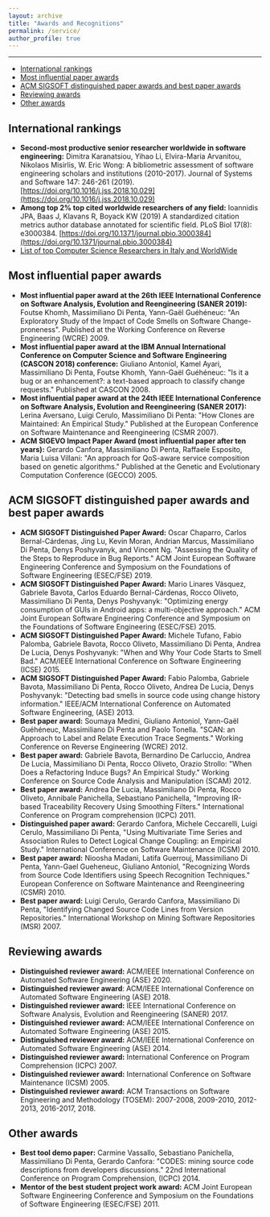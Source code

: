 ```yaml
---
layout: archive
title: "Awards and Recognitions"
permalink: /service/
author_profile: true
---
```


---
* [International rankings](#international-rankings)
* [Most influential paper awards](#most-influential-paper-awards)
* [ACM SIGSOFT distinguished paper awards and best paper awards](#acm-sigsoft-distinguished-paper-awards-and-best-paper-awards)
* [Reviewing awards](#reviewing-awards)
* [Other awards](#other-awards)


## International rankings
* **Second-most productive senior researcher worldwide in software engineering:** Dimitra Karanatsiou, Yihao Li, Elvira-Maria Arvanitou, Nikolaos Misirlis, W. Eric Wong: A bibliometric assessment of software engineering scholars and institutions (2010-2017). Journal of Systems and Software 147: 246-261 (2019). [https://doi.org/10.1016/j.jss.2018.10.029](https://doi.org/10.1016/j.jss.2018.10.029)
* **Among top 2% top cited worldwide researchers  of any field:** Ioannidis JPA, Baas J, Klavans R, Boyack KW (2019) A standardized citation metrics author database annotated for scientific field. PLoS Biol 17(8): e3000384. [https://doi.org/10.1371/journal.pbio.3000384](https://doi.org/10.1371/journal.pbio.3000384)
* [List of top Computer Science Researchers in Italy and WorldWide](https://www.guide2research.com/scientists/IT)

## Most influential paper awards

* **Most influential paper award at the 26th IEEE International Conference on Software Analysis, Evolution and Reengineering (SANER 2019):** Foutse Khomh, Massimiliano Di Penta, Yann-Gaël Guéhéneuc: "An Exploratory Study of the Impact of Code Smells on Software Change-proneness". Published at the Working Conference on Reverse Engineering (WCRE) 2009.
*  **Most influential paper award at the IBM Annual International Conference on Computer Science and Software Engineering (CASCON 2018) conference:** Giuliano Antoniol, Kamel Ayari, Massimiliano Di Penta, Foutse Khomh, Yann-Gaël Guéhéneuc: "Is it a bug or an enhancement?: a text-based approach to classify change requests." Published at CASCON 2008.
*  **Most influential paper award at the 24th IEEE International Conference on Software Analysis, Evolution and Reengineering (SANER 2017):** Lerina Aversano, Luigi Cerulo, Massimiliano Di Penta: "How Clones are Maintained: An Empirical Study." Published at the European Conference on Software Maintenance and Reengineering (CSMR 2007).
* **ACM SIGEVO Impact Paper Award (most influential paper after ten years):** Gerardo Canfora, Massimiliano Di Penta, Raffaele Esposito, Maria Luisa Villani: "An approach for QoS-aware service composition based on genetic algorithms." Published at the Genetic and Evolutionary Computation Conference (GECCO) 2005.

## ACM SIGSOFT distinguished paper awards and best paper awards

* **ACM SIGSOFT Distinguished Paper Award:** Oscar Chaparro, Carlos Bernal-Cárdenas, Jing Lu, Kevin Moran, Andrian Marcus, Massimiliano Di Penta, Denys Poshyvanyk, and Vincent Ng. "Assessing the Quality of the Steps to Reproduce in Bug Reports."  ACM Joint European Software Engineering Conference and Symposium on the Foundations of Software Engineering (ESEC/FSE) 2019.
* **ACM SIGSOFT Distinguished Paper Award:** Mario Linares Vásquez, Gabriele Bavota, Carlos Eduardo Bernal-Cárdenas, Rocco Oliveto, Massimiliano Di Penta, Denys Poshyvanyk: "Optimizing energy consumption of GUIs in Android apps: a multi-objective approach."  ACM Joint European Software Engineering Conference and Symposium on the Foundations of Software Engineering (ESEC/FSE) 2015.
* **ACM SIGSOFT Distinguished Paper Award:** Michele Tufano, Fabio Palomba, Gabriele Bavota, Rocco Oliveto, Massimiliano Di Penta, Andrea De Lucia, Denys Poshyvanyk: "When and Why Your Code Starts to Smell Bad." ACM/IEEE International Conference on Software Engineering (ICSE)  2015.
* **ACM SIGSOFT Distinguished Paper Award:** Fabio Palomba, Gabriele Bavota, Massimiliano Di Penta, Rocco Oliveto, Andrea De Lucia, Denys Poshyvanyk: "Detecting bad smells in source code using change history information." IEEE/ACM International Conference on Automated Software Engineering, (ASE) 2013.
* **Best paper award:** Soumaya Medini, Giuliano Antoniol, Yann-Gaël Guéhéneuc, Massimiliano Di Penta and Paolo Tonella.  "SCAN: an Approach to Label and Relate Execution Trace Segments." Working Conference on Reverse Engineering (WCRE) 2012.
* **Best paper award:** Gabriele Bavota, Bernardino De Carluccio, Andrea De Lucia, Massimiliano Di Penta, Rocco Oliveto, Orazio Strollo: "When Does a Refactoring Induce Bugs? An Empirical Study." Working Conference on Source Code Analysis and Manipulation (SCAM) 2012.
* **Best paper award:** Andrea De Lucia, Massimiliano Di Penta, Rocco Oliveto, Annibale Panichella, Sebastiano Panichella, "Improving IR-based Traceability Recovery Using Smoothing Filters." International Conference on Program comprehension (ICPC) 2011.
* **Distinguished paper award:** Gerardo Canfora, Michele Ceccarelli, Luigi Cerulo, Massimiliano Di Penta, "Using Multivariate Time Series and Association Rules to Detect Logical Change Coupling: an Empirical Study." International Conference on Software Maintenance (ICSM) 2010.
* **Best paper award:** Nioosha Madani, Latifa Guerrouj, Massimiliano Di Penta, Yann-Gael Gueheneuc, Giuliano Antoniol, "Recognizing Words from Source Code Identifiers using Speech Recognition Techniques." European Conference on Software Maintenance and Reengineering (CSMR) 2010.
* **Best paper award:** Luigi Cerulo, Gerardo Canfora, Massimiliano Di Penta, "Identifying Changed Source Code Lines from Version Repositories." International Workshop on Mining Software Repositories (MSR) 2007.

## Reviewing awards
* **Distinguished reviewer award:** ACM/IEEE International Conference on Automated Software Engineering (ASE) 2020.
* **Distinguished reviewer award**: ACM/IEEE International Conference on Automated Software Engineering (ASE) 2018.
* **Distinguished reviewer award:** IEEE International Conference on Software Analysis, Evolution and Reengineering (SANER) 2017.
* **Distinguished reviewer award:** ACM/IEEE International Conference on Automated Software Engineering (ASE) 2015.
* **Distinguished reviewer award:** ACM/IEEE International Conference on Automated Software Engineering (ASE) 2014.
* **Distinguished reviewer award:** International Conference on Program Comprehension (ICPC) 2007.
* **Distinguished reviewer award:** International Conference on Software Maintenance (ICSM) 2005.
*  **Distinguished reviewer award:** ACM Transactions on Software Engineering and Methodology (TOSEM): 2007-2008, 2009-2010, 2012-2013, 2016-2017, 2018.

## Other awards
* **Best tool demo paper:** Carmine Vassallo, Sebastiano Panichella, Massimiliano Di Penta, Gerardo Canfora: "CODES: mining source code descriptions from developers discussions." 22nd International Conference on Program Comprehension, (ICPC) 2014.
* **Mentor of the best student project work award:** ACM Joint European Software Engineering Conference and Symposium on the Foundations of Software Engineering (ESEC/FSE) 2011.
